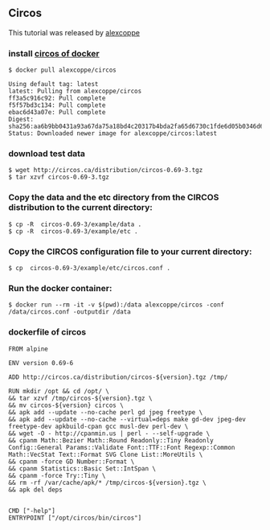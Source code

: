
## Circos

This tutorial was released by [alexcoppe](https://github.com/alexcoppe/bio-dockers)

### install [circos of docker](https://hub.docker.com/r/alexcoppe/circos/)
```
$ docker pull alexcoppe/circos

Using default tag: latest
latest: Pulling from alexcoppe/circos
ff3a5c916c92: Pull complete 
f5f57bd3c134: Pull complete 
ebac6d43a07e: Pull complete 
Digest: sha256:aa6b9bb0431a93a67da75a18bd4c20317b4bda2fa65d6730c1fde6d05b0346d6
Status: Downloaded newer image for alexcoppe/circos:latest
```

### download test data
```
$ wget http://circos.ca/distribution/circos-0.69-3.tgz
$ tar xzvf circos-0.69-3.tgz
```

### Copy the data and the etc directory from the CIRCOS distribution to the current directory:

```
$ cp -R  circos-0.69-3/example/data .
$ cp -R  circos-0.69-3/example/etc .
```

### Copy the CIRCOS configuration file to your current directory:
```
$ cp  circos-0.69-3/example/etc/circos.conf .
```

### Run the docker container:
```
$ docker run --rm -it -v $(pwd):/data alexcoppe/circos -conf /data/circos.conf -outputdir /data
```

### dockerfile of circos
```
FROM alpine

ENV version 0.69-6

ADD http://circos.ca/distribution/circos-${version}.tgz /tmp/

RUN mkdir /opt && cd /opt/ \
&& tar xzvf /tmp/circos-${version}.tgz \
&& mv circos-${version} circos \
&& apk add --update --no-cache perl gd jpeg freetype \
&& apk add --update --no-cache --virtual=deps make gd-dev jpeg-dev freetype-dev apkbuild-cpan gcc musl-dev perl-dev \
&& wget -O - http://cpanmin.us | perl - --self-upgrade \
&& cpanm Math::Bezier Math::Round Readonly::Tiny Readonly Config::General Params::Validate Font::TTF::Font Regexp::Common Math::VecStat Text::Format SVG Clone List::MoreUtils \
&& cpanm -force GD Number::Format \
&& cpanm Statistics::Basic Set::IntSpan \
&& cpanm -force Try::Tiny \
&& rm -rf /var/cache/apk/* /tmp/circos-${version}.tgz \
&& apk del deps


CMD ["-help"]
ENTRYPOINT ["/opt/circos/bin/circos"]

```



